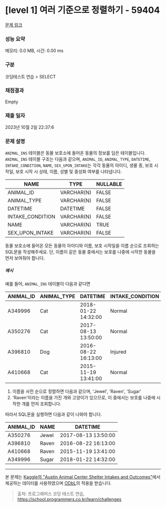 # [level 1] 여러 기준으로 정렬하기 - 59404 

[문제 링크](https://school.programmers.co.kr/learn/courses/30/lessons/59404) 

### 성능 요약

메모리: 0.0 MB, 시간: 0.00 ms

### 구분

코딩테스트 연습 > SELECT

### 채점결과

Empty

### 제출 일자

2023년 10월 2일 22:37:6

### 문제 설명

<p style="user-select: auto;"><code style="user-select: auto;">ANIMAL_INS</code> 테이블은 동물 보호소에 들어온 동물의 정보를 담은 테이블입니다. <code style="user-select: auto;">ANIMAL_INS</code> 테이블 구조는 다음과 같으며, <code style="user-select: auto;">ANIMAL_ID</code>, <code style="user-select: auto;">ANIMAL_TYPE</code>, <code style="user-select: auto;">DATETIME</code>, <code style="user-select: auto;">INTAKE_CONDITION</code>, <code style="user-select: auto;">NAME</code>, <code style="user-select: auto;">SEX_UPON_INTAKE</code>는 각각 동물의 아이디, 생물 종, 보호 시작일, 보호 시작 시 상태, 이름, 성별 및 중성화 여부를 나타냅니다.</p>
<table class="table" style="user-select: auto;">
        <thead style="user-select: auto;"><tr style="user-select: auto;">
<th style="user-select: auto;">NAME</th>
<th style="user-select: auto;">TYPE</th>
<th style="user-select: auto;">NULLABLE</th>
</tr>
</thead>
        <tbody style="user-select: auto;"><tr style="user-select: auto;">
<td style="user-select: auto;">ANIMAL_ID</td>
<td style="user-select: auto;">VARCHAR(N)</td>
<td style="user-select: auto;">FALSE</td>
</tr>
<tr style="user-select: auto;">
<td style="user-select: auto;">ANIMAL_TYPE</td>
<td style="user-select: auto;">VARCHAR(N)</td>
<td style="user-select: auto;">FALSE</td>
</tr>
<tr style="user-select: auto;">
<td style="user-select: auto;">DATETIME</td>
<td style="user-select: auto;">DATETIME</td>
<td style="user-select: auto;">FALSE</td>
</tr>
<tr style="user-select: auto;">
<td style="user-select: auto;">INTAKE_CONDITION</td>
<td style="user-select: auto;">VARCHAR(N)</td>
<td style="user-select: auto;">FALSE</td>
</tr>
<tr style="user-select: auto;">
<td style="user-select: auto;">NAME</td>
<td style="user-select: auto;">VARCHAR(N)</td>
<td style="user-select: auto;">TRUE</td>
</tr>
<tr style="user-select: auto;">
<td style="user-select: auto;">SEX_UPON_INTAKE</td>
<td style="user-select: auto;">VARCHAR(N)</td>
<td style="user-select: auto;">FALSE</td>
</tr>
</tbody>
      </table>
<p style="user-select: auto;">동물 보호소에 들어온 모든 동물의 아이디와 이름, 보호 시작일을 이름 순으로 조회하는 SQL문을 작성해주세요. 단, 이름이 같은 동물 중에서는 보호를 나중에 시작한 동물을 먼저 보여줘야 합니다.</p>

<h5 style="user-select: auto;">예시</h5>

<p style="user-select: auto;">예를 들어, <code style="user-select: auto;">ANIMAL_INS</code> 테이블이 다음과 같다면</p>
<table class="table" style="user-select: auto;">
        <thead style="user-select: auto;"><tr style="user-select: auto;">
<th style="user-select: auto;">ANIMAL_ID</th>
<th style="user-select: auto;">ANIMAL_TYPE</th>
<th style="user-select: auto;">DATETIME</th>
<th style="user-select: auto;">INTAKE_CONDITION</th>
<th style="user-select: auto;">NAME</th>
<th style="user-select: auto;">SEX_UPON_INTAKE</th>
</tr>
</thead>
        <tbody style="user-select: auto;"><tr style="user-select: auto;">
<td style="user-select: auto;">A349996</td>
<td style="user-select: auto;">Cat</td>
<td style="user-select: auto;">2018-01-22 14:32:00</td>
<td style="user-select: auto;">Normal</td>
<td style="user-select: auto;">Sugar</td>
<td style="user-select: auto;">Neutered Male</td>
</tr>
<tr style="user-select: auto;">
<td style="user-select: auto;">A350276</td>
<td style="user-select: auto;">Cat</td>
<td style="user-select: auto;">2017-08-13 13:50:00</td>
<td style="user-select: auto;">Normal</td>
<td style="user-select: auto;">Jewel</td>
<td style="user-select: auto;">Spayed Female</td>
</tr>
<tr style="user-select: auto;">
<td style="user-select: auto;">A396810</td>
<td style="user-select: auto;">Dog</td>
<td style="user-select: auto;">2016-08-22 16:13:00</td>
<td style="user-select: auto;">Injured</td>
<td style="user-select: auto;">Raven</td>
<td style="user-select: auto;">Spayed Female</td>
</tr>
<tr style="user-select: auto;">
<td style="user-select: auto;">A410668</td>
<td style="user-select: auto;">Cat</td>
<td style="user-select: auto;">2015-11-19 13:41:00</td>
<td style="user-select: auto;">Normal</td>
<td style="user-select: auto;">Raven</td>
<td style="user-select: auto;">Spayed Female</td>
</tr>
</tbody>
      </table>
<ol style="user-select: auto;">
<li style="user-select: auto;">이름을 사전 순으로 정렬하면 다음과 같으며, 'Jewel', 'Raven', 'Sugar'</li>
<li style="user-select: auto;">'Raven'이라는 이름을 가진 개와 고양이가 있으므로, 이 중에서는 보호를 나중에 시작한 개를 먼저 조회합니다.</li>
</ol>

<p style="user-select: auto;">따라서 SQL문을 실행하면 다음과 같이 나와야 합니다.</p>
<table class="table" style="user-select: auto;">
        <thead style="user-select: auto;"><tr style="user-select: auto;">
<th style="user-select: auto;">ANIMAL_ID</th>
<th style="user-select: auto;">NAME</th>
<th style="user-select: auto;">DATETIME</th>
</tr>
</thead>
        <tbody style="user-select: auto;"><tr style="user-select: auto;">
<td style="user-select: auto;">A350276</td>
<td style="user-select: auto;">Jewel</td>
<td style="user-select: auto;">2017-08-13 13:50:00</td>
</tr>
<tr style="user-select: auto;">
<td style="user-select: auto;">A396810</td>
<td style="user-select: auto;">Raven</td>
<td style="user-select: auto;">2016-08-22 16:13:00</td>
</tr>
<tr style="user-select: auto;">
<td style="user-select: auto;">A410668</td>
<td style="user-select: auto;">Raven</td>
<td style="user-select: auto;">2015-11-19 13:41:00</td>
</tr>
<tr style="user-select: auto;">
<td style="user-select: auto;">A349996</td>
<td style="user-select: auto;">Sugar</td>
<td style="user-select: auto;">2018-01-22 14:32:00</td>
</tr>
</tbody>
      </table>
<hr style="user-select: auto;">

<p style="user-select: auto;">본 문제는 <a href="https://www.kaggle.com/aaronschlegel/austin-animal-center-shelter-intakes-and-outcomes" target="_blank" rel="noopener" style="user-select: auto;">Kaggle의 "Austin Animal Center Shelter Intakes and Outcomes"</a>에서 제공하는 데이터를 사용하였으며 <a href="https://opendatacommons.org/licenses/odbl/1.0/" target="_blank" rel="noopener" style="user-select: auto;">ODbL</a>의 적용을 받습니다.</p>


> 출처: 프로그래머스 코딩 테스트 연습, https://school.programmers.co.kr/learn/challenges